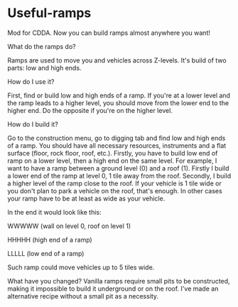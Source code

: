 # Useful-ramps
Mod for CDDA. Now you can build ramps almost anywhere you want!

What do the ramps do?

Ramps are used to move you and vehicles across Z-levels. It's build of two parts: low and high ends.


How do I use it?

First, find or build low and high ends of a ramp. If you're at a lower level and the ramp leads to a higher level, you should move from the lower end to the higher end. Do the opposite if you're on the higher level.


How do I build it?

Go to the construction menu, go to digging tab and find low and high ends of a ramp. You should have all necessary resources, instruments and a flat surface (floor, rock floor, roof, etc.). Firstly, you have to build low end of ramp on a lower level, then a high end on the same level.
For example, I want to have a ramp between a ground level (0) and a roof (1). Firstly I build a lower end of the ramp at level 0, 1 tile away from the roof. Secondly, I build a higher level of the ramp close to the roof. If your vehicle is 1 tile wide or you don't plan to park a vehicle on the roof, that's enough. In other cases your ramp have to be at least as wide as your vehicle.


In the end it would look like this:

WWWWW  (wall on level 0, roof on level 1)

HHHHH  (high end of a ramp)

LLLLL  (low end of a ramp)

Such ramp could move vehicles up to 5 tiles wide.

What have you changed?
Vanilla ramps require small pits to be constructed, making it impossible to build it underground or on the roof. I've made an alternative recipe without a small pit as a necessity.

